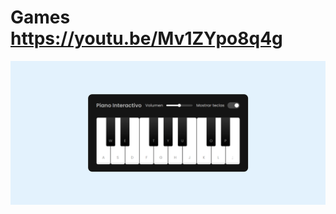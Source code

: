 # Games https://youtu.be/Mv1ZYpo8q4g
<p align="center">
  <img src="preview.png" alt="preview del proyecto" max-width="1600">
</p>